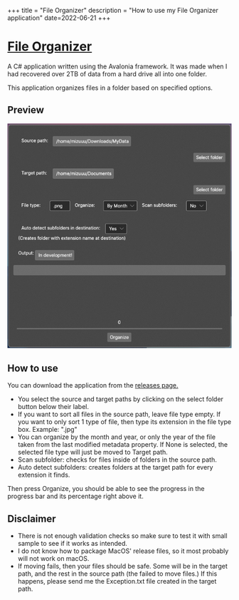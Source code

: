 +++
title = "File Organizer"
description = "How to use my File Organizer application"
date=2022-06-21
+++

# [File Organizer](https://github.com/hegde-atri/FileOrganizer)

A C# application written using the Avalonia framework. It was made when I had recovered over 2TB of data from a hard drive all into one folder.

This application organizes files in a folder based on specified options.

## Preview

![](fileorganizer-preview.png)

## How to use
You can download the application from the [releases page.](https://github.com/hegde-atri/FileOrganizer/releases)

- You select the source and target paths by clicking on the select folder button below their label.
- If you want to sort all files in the source path, leave file type empty. If you want to only sort 1 type of file, then type its extension in the file type box. Example: ".jpg"
- You can organize by the month and year, or only the year of the file taken from the last modified metadata property. If None is selected, the selected file type will just be moved to Target path.
- Scan subfolder:  checks for files inside of folders in the source path.
- Auto detect subfolders: creates folders at the target path for every extension it finds.

Then press Organize, you should be able to see the progress in the progress bar and its percentage right above it.

## Disclaimer
- There is not enough validation checks so make sure to test it with small sample to see if it works as intended.
- I do not know how to package MacOS' release files, so it most probably will not work on macOS.
- If moving fails, then your files should be safe. Some will be in the target path, and the rest in the source path (the failed to move files.)
If this happens, please send me the Exception.txt file created in the target path.